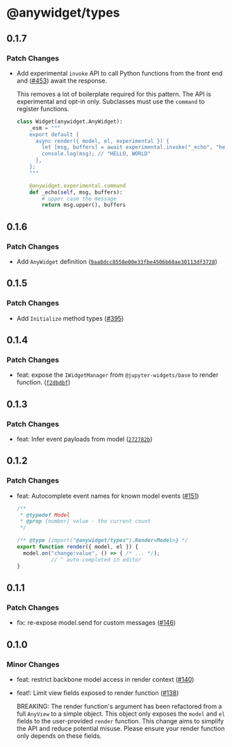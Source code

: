 # @anywidget/types

## 0.1.7

### Patch Changes

- Add experimental `invoke` API to call Python functions from the front end and ([#453](https://github.com/manzt/anywidget/pull/453))
  await the response.

  This removes a lot of boilerplate required for this pattern. The API is
  experimental and opt-in only. Subclasses must use the `command` to register
  functions.

  ```py
  class Widget(anywidget.AnyWidget):
      _esm = """
      export default {
        async render({ model, el, experimental }) {
          let [msg, buffers] = await experimental.invoke("_echo", "hello, world");
          console.log(msg); // "HELLO, WORLD"
        },
      };
      """

      @anywidget.experimental.command
      def _echo(self, msg, buffers):
          # upper case the message
          return msg.upper(), buffers
  ```

## 0.1.6

### Patch Changes

- Add `AnyWidget` definition ([`9aa8dcc8558e00e33fbe4506b68ae30113df3728`](https://github.com/manzt/anywidget/commit/9aa8dcc8558e00e33fbe4506b68ae30113df3728))

## 0.1.5

### Patch Changes

- Add `Initialize` method types ([#395](https://github.com/manzt/anywidget/pull/395))

## 0.1.4

### Patch Changes

- feat: expose the `IWidgetManager` from `@jupyter-widgets/base` to render function. ([`f2dbdbf`](https://github.com/manzt/anywidget/commit/f2dbdbfb099f26132001193a4e9aa3d59849af4f))

## 0.1.3

### Patch Changes

- feat: Infer event payloads from model ([`272782b`](https://github.com/manzt/anywidget/commit/272782bb919355854cf23ccba430c87b7cc28523))

## 0.1.2

### Patch Changes

- feat: Autocomplete event names for known model events ([#151](https://github.com/manzt/anywidget/pull/151))

  ```javascript
  /**
   * @typedef Model
   * @prop {number} value - the current count
   */

  /** @type {import("@anywidget/types").Render<Model>} */
  export function render({ model, el }) {
    model.on("change:value", () => { /* ... */);
             // ^ auto-completed in editor
  }
  ```

## 0.1.1

### Patch Changes

- fix: re-expose model.send for custom messages ([#146](https://github.com/manzt/anywidget/pull/146))

## 0.1.0

### Minor Changes

- feat: restrict backbone model access in render context ([#140](https://github.com/manzt/anywidget/pull/140))

- feat!: Limit view fields exposed to render function ([#138](https://github.com/manzt/anywidget/pull/138))

  BREAKING: The render function's argument has been refactored from a full `AnyView` to a simple object. This object only exposes the `model` and `el` fields to the user-provided `render` function. This change aims to simplify the API and reduce potential misuse. Please ensure your render function only depends on these fields.
